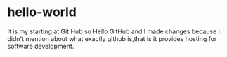 # hello-world
It is my starting at Git Hub so Hello GitHub and I made changes because i didn't mention about what exactly github is,that is it provides hosting for software development.
